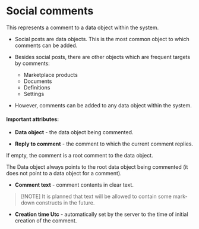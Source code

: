 # Social comments
This represents a comment to a data object within the system. 

- Social posts are data objects. This is the most common object to which comments can be added.

- Besides social posts, there are other objects which are frequent targets by comments:

    - Marketplace products
    - Documents
    - Definitions
    - Settings
    
- However, comments can be added to any data object within the system.

#### Important attributes:

- **Data object** - the data object being commented.

- **Reply to comment** - the comment to which the current comment replies. 

If empty, the comment is a root comment to the data object.

Тhe Data object always points to the root data object being commented (it does not point to a data object for a comment).

- **Comment text** - comment contents in clear text.

> [!NОТЕ]
> It is planned that text will be allowed to contain some mark-down constructs in the future.

- **Creation time Utc** - automatically set by the server to the time of initial creation of the comment.
